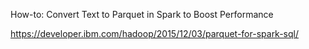 How-to: Convert Text to Parquet in Spark to Boost Performance

https://developer.ibm.com/hadoop/2015/12/03/parquet-for-spark-sql/


